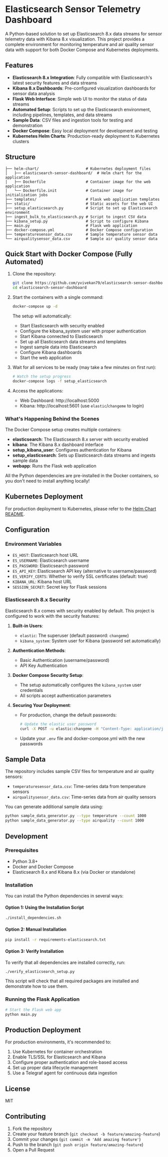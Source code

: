 # Elasticsearch Sensor Telemetry Dashboard

A Python-based solution to set up Elasticsearch 8.x data streams for sensor telemetry data with Kibana 8.x visualization. This project provides a complete environment for monitoring temperature and air quality sensor data with support for both Docker Compose and Kubernetes deployments.

## Features

- **Elasticsearch 8.x Integration**: Fully compatible with Elasticsearch's latest security features and data streams
- **Kibana 8.x Dashboards**: Pre-configured visualization dashboards for sensor data analysis
- **Flask Web Interface**: Simple web UI to monitor the status of data streams
- **Automated Setup**: Scripts to set up the Elasticsearch environment, including pipelines, templates, and data streams
- **Sample Data**: CSV files and ingestion tools for testing and demonstration
- **Docker Compose**: Easy local deployment for development and testing
- **Kubernetes Helm Charts**: Production-ready deployment to Kubernetes clusters

## Structure

```
├── helm-chart/                     # Kubernetes deployment files
│   ├── elasticsearch-sensor-dashboard/  # Helm chart for the application
│   ├── Dockerfile                  # Container image for the web application
│   └── Dockerfile.init             # Container image for initialization jobs
├── templates/                      # Flask web application templates
├── static/                         # Static assets for the web UI
├── setup_elasticsearch.py          # Script to set up Elasticsearch environment
├── ingest_bulk_to_elasticsearch.py # Script to ingest CSV data
├── kibana_setup.py                 # Script to configure Kibana
├── main.py                         # Flask web application
├── docker-compose.yml              # Docker Compose configuration
├── temperaturesensor_data.csv      # Sample temperature sensor data
└── airqualitysensor_data.csv       # Sample air quality sensor data
```

## Quick Start with Docker Compose (Fully Automated)

1. Clone the repository:
   ```bash
   git clone https://github.com/yvivekan79/elasticsearch-sensor-dashboard.git
   cd elasticsearch-sensor-dashboard
   ```

2. Start the containers with a single command:
   ```bash
   docker-compose up -d
   ```
   
   The setup will automatically:
   - Start Elasticsearch with security enabled
   - Configure the kibana_system user with proper authentication
   - Start Kibana connected to Elasticsearch
   - Set up all Elasticsearch data streams and templates
   - Ingest sample data into Elasticsearch
   - Configure Kibana dashboards
   - Start the web application

3. Wait for all services to be ready (may take a few minutes on first run):
   ```bash
   # Watch the setup progress
   docker-compose logs -f setup_elasticsearch
   ```

4. Access the applications:
   - Web Dashboard: http://localhost:5000
   - Kibana: http://localhost:5601 (use `elastic`/`changeme` to login)

### What's Happening Behind the Scenes

The Docker Compose setup creates multiple containers:

- **elasticsearch**: The Elasticsearch 8.x server with security enabled
- **kibana**: The Kibana 8.x dashboard interface
- **setup_kibana_user**: Configures authentication for Kibana
- **setup_elasticsearch**: Sets up Elasticsearch data streams and ingests sample data
- **webapp**: Runs the Flask web application

All the Python dependencies are pre-installed in the Docker containers, so you don't need to install anything locally!

## Kubernetes Deployment

For production deployment to Kubernetes, please refer to the [Helm Chart README](helm-chart/README.md).

## Configuration

### Environment Variables

- `ES_HOST`: Elasticsearch host URL
- `ES_USERNAME`: Elasticsearch username
- `ES_PASSWORD`: Elasticsearch password
- `ES_API_KEY`: Elasticsearch API key (alternative to username/password)
- `ES_VERIFY_CERTS`: Whether to verify SSL certificates (default: true)
- `KIBANA_URL`: Kibana host URL
- `SESSION_SECRET`: Secret key for Flask sessions

### Elasticsearch 8.x Security

Elasticsearch 8.x comes with security enabled by default. This project is configured to work with the security features:

1. **Built-in Users**:
   - `elastic`: The superuser (default password: `changeme`)
   - `kibana_system`: System user for Kibana (password set automatically)

2. **Authentication Methods**:
   - Basic Authentication (username/password)
   - API Key Authentication
   
3. **Docker Compose Security Setup**:
   - The setup automatically configures the `kibana_system` user credentials
   - All scripts accept authentication parameters

4. **Securing Your Deployment**:
   - For production, change the default passwords:
     ```bash
     # Update the elastic user password
     curl -X POST -u elastic:changeme -H "Content-Type: application/json" http://localhost:9200/_security/user/elastic/_password -d '{"password":"new_secure_password"}'
     ```
   - Update your `.env` file and docker-compose.yml with the new passwords

## Sample Data

The repository includes sample CSV files for temperature and air quality sensors:

- `temperaturesensor_data.csv`: Time-series data from temperature sensors
- `airqualitysensor_data.csv`: Time-series data from air quality sensors

You can generate additional sample data using:
```bash
python sample_data_generator.py --type temperature --count 1000
python sample_data_generator.py --type airquality --count 1000
```

## Development

### Prerequisites

- Python 3.8+
- Docker and Docker Compose
- Elasticsearch 8.x and Kibana 8.x (via Docker or standalone)

### Installation

You can install the Python dependencies in several ways:

#### Option 1: Using the Installation Script

```bash
./install_dependencies.sh
```

#### Option 2: Manual Installation

```bash
pip install -r requirements-elasticsearch.txt
```

#### Option 3: Verify Installation

To verify that all dependencies are installed correctly, run:

```bash
./verify_elasticsearch_setup.py
```

This script will check that all required packages are installed and demonstrate how to use them.

### Running the Flask Application

```bash
# Start the Flask web app
python main.py
```

## Production Deployment

For production environments, it's recommended to:

1. Use Kubernetes for container orchestration
2. Enable TLS/SSL for Elasticsearch and Kibana
3. Configure proper authentication and role-based access
4. Set up proper data lifecycle management
5. Use a Telegraf agent for continuous data ingestion

## License

MIT

## Contributing

1. Fork the repository
2. Create your feature branch (`git checkout -b feature/amazing-feature`)
3. Commit your changes (`git commit -m 'Add amazing feature'`)
4. Push to the branch (`git push origin feature/amazing-feature`)
5. Open a Pull Request